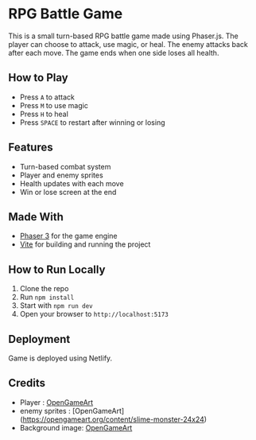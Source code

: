 # RPG Battle Game

This is a small turn-based RPG battle game made using Phaser.js. The player can choose to attack, use magic, or heal. The enemy attacks back after each move. The game ends when one side loses all health.

## How to Play

- Press `A` to attack  
- Press `M` to use magic  
- Press `H` to heal  
- Press `SPACE` to restart after winning or losing

## Features

- Turn-based combat system  
- Player and enemy sprites  
- Health updates with each move  
- Win or lose screen at the end

## Made With

- [Phaser 3](https://phaser.io/) for the game engine  
- [Vite](https://vitejs.dev/) for building and running the project  

## How to Run Locally

1. Clone the repo  
2. Run `npm install`  
3. Start with `npm run dev`  
4. Open your browser to `http://localhost:5173`

## Deployment

Game is deployed using Netlify.

## Credits

- Player : [OpenGameArt](https://opengameart.org/content/hero-spritesheets-ars-notoria)  
- enemy sprites : [OpenGameArt] (https://opengameart.org/content/slime-monster-24x24)
- Background image: [OpenGameArt](https://opengameart.org/content/zelda-like-tilesets-and-sprites)